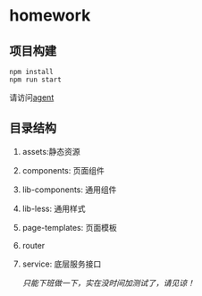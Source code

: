 # homework

## 项目构建

```
npm install
npm run start
```
请访问[agent](http://localhost:8080/app/index.html)

## 目录结构

1. assets:静态资源
2. components: 页面组件
3. lib-components: 通用组件
4. lib-less: 通用样式
5. page-templates: 页面模板
6. router
7. service: 底层服务接口


    *只能下班做一下，实在没时间加测试了，请见谅！*
